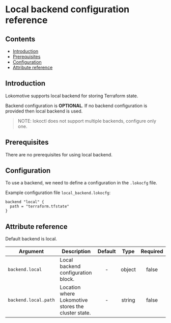 # Local backend configuration reference

## Contents

* [Introduction](#introduction)
* [Prerequisites](#prerequisites)
* [Configuration](#configuration)
* [Attribute reference](#attribute-reference)

## Introduction

Lokomotive supports local backend for storing Terraform state.

Backend configuration is **OPTIONAL**. If no backend configuration is provided then local backend is
used.

>NOTE: lokoctl does not support multiple backends, configure only one.

## Prerequisites

There are no prerequisites for using local backend.

## Configuration

To use a backend, we need to define a configuration in the `.lokocfg` file.

Example configuration file `local_backend.lokocfg`:

```hcl
backend "local" {
  path = "terraform.tfstate"
}
```

## Attribute reference

Default backend is local.

| Argument             | Description                                         | Default |  Type  | Required |
|----------------------|-----------------------------------------------------|:-------:|:------:|:--------:|
| `backend.local`      | Local backend configuration block.                  |    -    | object |  false   |
| `backend.local.path` | Location where Lokomotive stores the cluster state. |    -    | string |  false   |


